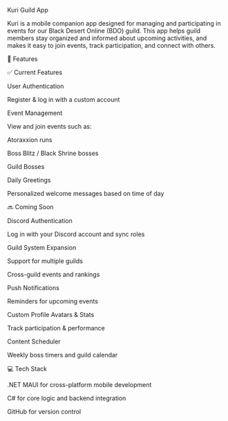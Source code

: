 Kuri Guild App

Kuri is a mobile companion app designed for managing and participating in events for our Black Desert Online (BDO) guild. This app helps guild members stay organized and informed about upcoming activities, and makes it easy to join events, track participation, and connect with others.

🌟 Features

✅ Current Features

User Authentication

Register & log in with a custom account

Event Management

View and join events such as:

Atoraxxion runs

Boss Blitz / Black Shrine bosses

Guild Bosses

Daily Greetings

Personalized welcome messages based on time of day

🔜 Coming Soon

Discord Authentication

Log in with your Discord account and sync roles

Guild System Expansion

Support for multiple guilds

Cross-guild events and rankings

Push Notifications

Reminders for upcoming events

Custom Profile Avatars & Stats

Track participation & performance

Content Scheduler

Weekly boss timers and guild calendar

💻 Tech Stack

.NET MAUI for cross-platform mobile development

C# for core logic and backend integration

GitHub for version control
